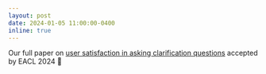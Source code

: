 ```yaml
---
layout: post
date: 2024-01-05 11:00:00-0400
inline: true
---
```


Our full paper on <a href="https://aclanthology.org/2024.findings-eacl.84/">user satisfaction in asking clarification questions</a> accepted by <span class="font-weight-bold">EACL 2024</span> 📣